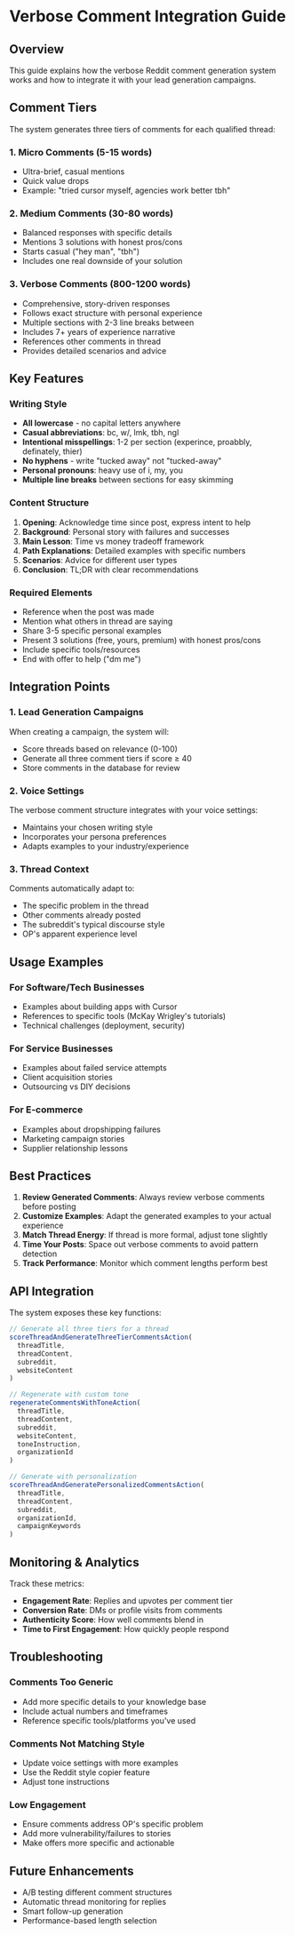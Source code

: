 # Verbose Comment Integration Guide

## Overview

This guide explains how the verbose Reddit comment generation system works and how to integrate it with your lead generation campaigns.

## Comment Tiers

The system generates three tiers of comments for each qualified thread:

### 1. Micro Comments (5-15 words)
- Ultra-brief, casual mentions
- Quick value drops
- Example: "tried cursor myself, agencies work better tbh"

### 2. Medium Comments (30-80 words)
- Balanced responses with specific details
- Mentions 3 solutions with honest pros/cons
- Starts casual ("hey man", "tbh")
- Includes one real downside of your solution

### 3. Verbose Comments (800-1200 words)
- Comprehensive, story-driven responses
- Follows exact structure with personal experience
- Multiple sections with 2-3 line breaks between
- Includes 7+ years of experience narrative
- References other comments in thread
- Provides detailed scenarios and advice

## Key Features

### Writing Style
- **All lowercase** - no capital letters anywhere
- **Casual abbreviations**: bc, w/, lmk, tbh, ngl
- **Intentional misspellings**: 1-2 per section (experince, proabbly, definately, thier)
- **No hyphens** - write "tucked away" not "tucked-away"
- **Personal pronouns**: heavy use of i, my, you
- **Multiple line breaks** between sections for easy skimming

### Content Structure
1. **Opening**: Acknowledge time since post, express intent to help
2. **Background**: Personal story with failures and successes
3. **Main Lesson**: Time vs money tradeoff framework
4. **Path Explanations**: Detailed examples with specific numbers
5. **Scenarios**: Advice for different user types
6. **Conclusion**: TL;DR with clear recommendations

### Required Elements
- Reference when the post was made
- Mention what others in thread are saying
- Share 3-5 specific personal examples
- Present 3 solutions (free, yours, premium) with honest pros/cons
- Include specific tools/resources
- End with offer to help ("dm me")

## Integration Points

### 1. Lead Generation Campaigns
When creating a campaign, the system will:
- Score threads based on relevance (0-100)
- Generate all three comment tiers if score ≥ 40
- Store comments in the database for review

### 2. Voice Settings
The verbose comment structure integrates with your voice settings:
- Maintains your chosen writing style
- Incorporates your persona preferences
- Adapts examples to your industry/experience

### 3. Thread Context
Comments automatically adapt to:
- The specific problem in the thread
- Other comments already posted
- The subreddit's typical discourse style
- OP's apparent experience level

## Usage Examples

### For Software/Tech Businesses
- Examples about building apps with Cursor
- References to specific tools (McKay Wrigley's tutorials)
- Technical challenges (deployment, security)

### For Service Businesses
- Examples about failed service attempts
- Client acquisition stories
- Outsourcing vs DIY decisions

### For E-commerce
- Examples about dropshipping failures
- Marketing campaign stories
- Supplier relationship lessons

## Best Practices

1. **Review Generated Comments**: Always review verbose comments before posting
2. **Customize Examples**: Adapt the generated examples to your actual experience
3. **Match Thread Energy**: If thread is more formal, adjust tone slightly
4. **Time Your Posts**: Space out verbose comments to avoid pattern detection
5. **Track Performance**: Monitor which comment lengths perform best

## API Integration

The system exposes these key functions:

```typescript
// Generate all three tiers for a thread
scoreThreadAndGenerateThreeTierCommentsAction(
  threadTitle,
  threadContent,
  subreddit,
  websiteContent
)

// Regenerate with custom tone
regenerateCommentsWithToneAction(
  threadTitle,
  threadContent,
  subreddit,
  websiteContent,
  toneInstruction,
  organizationId
)

// Generate with personalization
scoreThreadAndGeneratePersonalizedCommentsAction(
  threadTitle,
  threadContent,
  subreddit,
  organizationId,
  campaignKeywords
)
```

## Monitoring & Analytics

Track these metrics:
- **Engagement Rate**: Replies and upvotes per comment tier
- **Conversion Rate**: DMs or profile visits from comments
- **Authenticity Score**: How well comments blend in
- **Time to First Engagement**: How quickly people respond

## Troubleshooting

### Comments Too Generic
- Add more specific details to your knowledge base
- Include actual numbers and timeframes
- Reference specific tools/platforms you've used

### Comments Not Matching Style
- Update voice settings with more examples
- Use the Reddit style copier feature
- Adjust tone instructions

### Low Engagement
- Ensure comments address OP's specific problem
- Add more vulnerability/failures to stories
- Make offers more specific and actionable

## Future Enhancements

- A/B testing different comment structures
- Automatic thread monitoring for replies
- Smart follow-up generation
- Performance-based length selection 